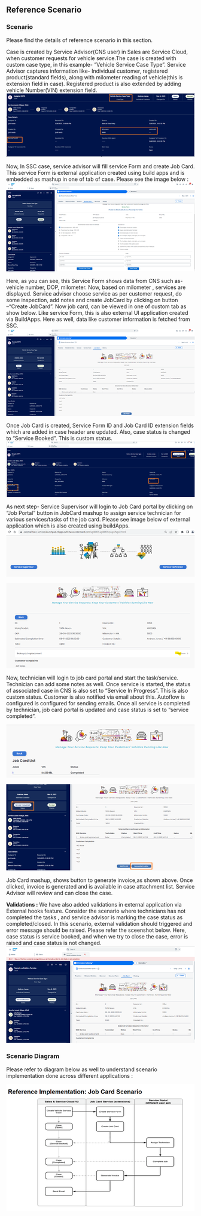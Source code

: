 ## Reference Scenario
### Scenario
Please find the details of reference scenario in this section.

Case is created by Service Advisor(CNS user) in Sales are Service Cloud, when customer requests for vehicle service.The case is created with custom case type, in this example- “Vehicle Service Case Type”.  Service Advisor captures information like- Individual customer, registered product(standard fields), along with milometer reading of vehicle(this is extension field in case). Registered product is also extended by adding vehicle Number(VIN) extension field.
![Case ExtensionField ](../Images/CaseExtension1.png "Case fields") 

Now, In SSC case, service advisor will fill service Form and create Job Card. This service Form is external application created using build apps and is embedded as mashup in one of tab of case. Please see the image below :
![Case ExtensionField ](../Images/RS2.png "Case fields") 

Here, as you can see, this Service Form shows data from CNS such as- vehicle number, DOP, milometer. 
Now, based on milometer , services are displayed. Service advisor choose service as per customer request, do some inspection, add notes and create JobCard by clicking on button –“Create JobCard”.
Now job card, can be viewed in one of custom tab as show below. Like service Form, this is also external UI application created via BuildApps.
Here as well, data like customer information is fetched from SSC.
![Case ExtensionField ](../Images/RS3.png "Case fields") 

Once Job Card is created, Service Form ID and Job Card ID extension fields which are added in case header are updated. Also, case status is changed to “Service Booked”. This is custom status. 
![Case ExtensionField ](../Images/RS4.png "Case fields") 

As next step- Service Supervisor will login to Job Card portal by clicking on “Job Portal” button in JobCard mashup to assign service technician for various services/tasks of the job card. Please see image below of external application which is also created using buildApps. 
![Case ExtensionField ](../Images/RS5.png "Case fields") 

![Case ExtensionField ](../Images/RS6.png "Case fields") 

Now, technician will login to job card portal and start the task/service. Technician can add some notes as well. Once service is started, the status of associated case in CNS is also set to “Service In Progress”. This is also custom status. Customer is also notified via email about this. Autoflow is configured is configured for sending emails.
Once all service is completed by technician, job card portal is updated and case status is set to “service completed”.

![Case ExtensionField ](../Images/RS7.png "Case fields") 

![Case ExtensionField ](../Images/RS8.png "Case fields") 

Job Card mashup, shows button to generate invoice,as shown above. Once clicked, invoice is generated and is available in case attachment list.
Service Advisor will review and can close the case.

**Validations :** We have also added validations in external application via External hooks feature. Consider the scenario where technicians has not completed the tasks , and service advisor is marking the case status as completed/closed. In this scenario, external validation should triggered and error message should be raised. Please refer the sceenshot below. Here, case status is service booked, and when we try to close the case, error is raised and case status is not changed.
![Case ExtensionField ](../Images/RS9.png "Case fields") 

### Scenario Diagram
Please refer to diagram below as well to understand scenario implementation done across different applications :

![Case ExtensionField ](../Images/RS10.png "Case fields") 
